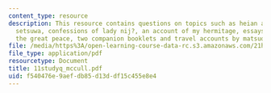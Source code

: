 ```yaml
---
content_type: resource
description: This resource contains questions on topics such as heian and medieval
  setsuwa, confessions of lady nij?, an account of my hermitage, essays in idleness,
  the great peace, two companion booklets and travel accounts by matsuo bash?.
file: /media/https%3A/open-learning-course-data-rc.s3.amazonaws.com/21h-522-japan-in-the-age-of-the-samurai-history-and-film-fall-2006/f540476e9aefdb85d13ddf15c455e8e4_11studyq_mccull.pdf
file_type: application/pdf
resourcetype: Document
title: 11studyq_mccull.pdf
uid: f540476e-9aef-db85-d13d-df15c455e8e4
---
```

